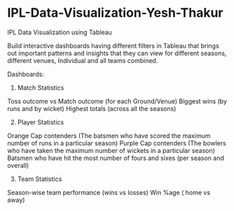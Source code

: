 # IPL-Data-Visualization-Yesh-Thakur
IPL Data Visualization using Tableau

Build interactive dashboards having different filters in Tableau that brings out important patterns and insights that they can view for different seasons, different venues, Individual and all teams combined.

Dashboards:

1. Match Statistics

Toss outcome vs Match outcome (for each Ground/Venue)
Biggest wins (by runs and by wicket)
Highest totals (across all the seasons)
 

2. Player Statistics

Orange Cap contenders (The batsmen who have scored the maximum number of runs in a particular season)
Purple Cap contenders (The bowlers who have taken the maximum number of wickets in a particular season)
Batsmen who have hit the most number of fours and sixes (per season and overall)

3. Team Statistics

Season-wise team performance (wins vs losses)
Win %age ( home vs away)
